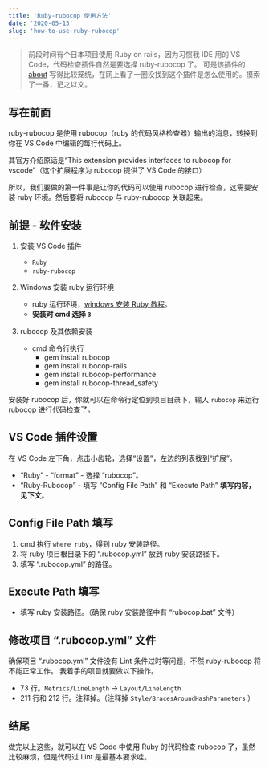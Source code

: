 ```yaml
---
title: 'Ruby-rubocop 使用方法'
date: '2020-05-15'
slug: 'how-to-use-ruby-rubocop'
---
```


> 前段时间有个日本项目使用 Ruby on rails，因为习惯我 IDE 用的 VS Code，代码检查插件自然是要选择 ruby-rubocop 了。
> 可是该插件的 [about](https://marketplace.visualstudio.com/items?itemName=misogi.ruby-rubocop) 写得比较笼统，在网上看了一圈没找到这个插件是怎么使用的。摸索了一番，记之以文。

## 写在前面

ruby-rubocop 是使用 rubocop（ruby 的代码风格检查器）输出的消息，转换到你在 VS Code 中编辑的每行代码上。

其官方介绍原话是“This extension provides interfaces to rubocop for vscode”（这个扩展程序为 rubocop 提供了 VS Code 的接口）

所以，我们要做的第一件事是让你的代码可以使用 rubocop 进行检查，这需要安装 ruby 环境。然后要将 rubocop 与 ruby-rubocop 关联起来。

## 前提 - 软件安装

1. 安装 VS Code 插件

   - `Ruby`
   - `ruby-rubocop`

2. Windows 安装 ruby 运行环境

   - ruby 运行环境，[windows 安装 Ruby 教程](https://jingyan.baidu.com/article/5553fa827b5d7d65a23934ba.html)。
   - **安装时 cmd 选择 `3`**

3. rubocop 及其依赖安装

   - cmd 命令行执行
     - gem install rubocop
     - gem install rubocop-rails
     - gem install rubocop-performance
     - gem install rubocop-thread_safety

安装好 rubocop 后，你就可以在命令行定位到项目目录下，输入 `rubocop` 来运行 rubocop 进行代码检查了。

## VS Code 插件设置

在 VS Code 左下角，点击小齿轮，选择“设置”，左边的列表找到“扩展”。

- “Ruby” - “format” - 选择 “rubocop”。  
- “Ruby-Rubocop” - 填写 “Config File Path” 和 “Execute Path” **填写内容，见下文**。

## Config File Path 填写

1. cmd 执行 `where ruby`，得到 ruby 安装路径。  
2. 将 ruby 项目根目录下的 “.rubocop.yml” 放到 ruby 安装路径下。
3. 填写 “.rubocop.yml” 的路径。

## Execute Path 填写

- 填写 ruby 安装路径。（确保 ruby 安装路径中有 “rubocop.bat” 文件）
  
## 修改项目 “.rubocop.yml” 文件

确保项目 “.rubocop.yml” 文件没有 Lint 条件过时等问题，不然 ruby-rubocop 将不能正常工作。
我着手的项目就要做以下操作。

- 73 行。`Metrics/LineLength` -> `Layout/LineLength`
- 211 行和 212 行。注释掉。（注释掉 `Style/BracesAroundHashParameters` ）

## 结尾

做完以上这些，就可以在 VS Code 中使用 Ruby 的代码检查 rubocop 了，虽然比较麻烦，但是代码过 Lint 是最基本要求哇。
